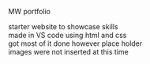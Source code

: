 MW portfolio

starter website to showcase skills<br>
made in VS code using html and css<br>
got most of it done however place holder<br> 
images were not inserted at this time<br>
